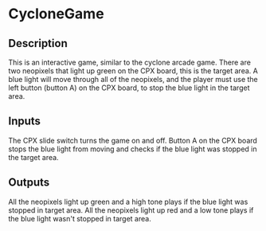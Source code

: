 # CycloneGame
## Description
This is an interactive game, similar to the cyclone arcade game. There are two neopixels that light up green on the CPX board, this is the target area. A blue light will move through all of the neopixels, and the player must use the left button (button A) on the CPX board, to stop the blue light in the target area. 

## Inputs
The CPX slide switch turns the game on and off. Button A on the CPX board stops the blue light from moving and checks if the blue light was stopped in the target area.

## Outputs
All the neopixels light up green and a high tone plays if the blue light was stopped in target area. All the neopixels light up red and a low tone plays if the blue light wasn't stopped in target area.
